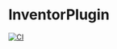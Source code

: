 # InventorPlugin
[![CI](https://github.com/Vanada1/InventorPlugin/actions/workflows/CI.yml/badge.svg)](https://github.com/Vanada1/InventorPlugin/actions/workflows/CI.yml)
